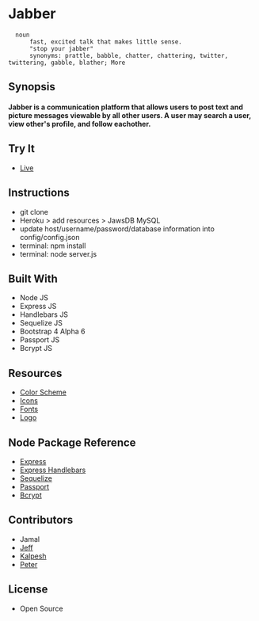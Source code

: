 # Jabber
```
  noun  
      fast, excited talk that makes little sense.  
      "stop your jabber"    
      synonyms: prattle, babble, chatter, chattering, twitter, twittering, gabble, blather; More
```

## Synopsis

#### Jabber is a communication platform that allows users to post text and picture messages viewable by all other users. A user may search a user, view other's profile, and follow eachother.


## Try It

+ [Live](https://jabber-bootcamp.herokuapp.com/)

## Instructions
+ git clone
+ Heroku > add resources > JawsDB MySQL
+ update host/username/password/database information into config/config.json
+ terminal:  npm install
+ terminal: node server.js

## Built With
+ Node JS
+ Express JS
+ Handlebars JS
+ Sequelize JS
+ Bootstrap 4 Alpha 6
+ Passport JS
+ Bcrypt JS

## Resources
+ [Color Scheme](https://coolors.co/1b998b-2d3047-fffd82-ff9b71-e84855)
+ [Icons](https://fontawesome.com/)
+ [Fonts](https://fonts.google.com/)
+ [Logo](https://logomakr.com/5t6B2i)

## Node Package Reference
+ [Express](https://www.npmjs.com/package/express)
+ [Express Handlebars](https://www.npmjs.com/package/express-handlebars)
+ [Sequelize](https://www.npmjs.com/package/sequelize)
+ [Passport](https://www.npmjs.com/package/passport)
+ [Bcrypt](https://www.npmjs.com/package/bcryptjs)

## Contributors
+ Jamal
+ [Jeff](https://github.com/JeffOstrom)
+ [Kalpesh](https://github.com/kalpesh-b-patel)
+ [Peter](https://github.com/ptpeck357)

## License
+ Open Source